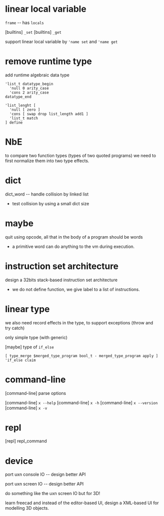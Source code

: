 # linear local variable

`frame` -- has `locals`

[builtins] `_set`
[builtins] `_get`

support linear local variable by `'name set` and `'name get`

# remove runtime type

add runtime algebraic data type

```
'list_t datatype_begin
  'null 0 arity_case
  'cons 2 arity_case
datatype_end
```

```
'list_lenght [
  'null [ zero ]
  'cons [ swap drop list_length add1 ]
  'list_t match
] define
```

# NbE

to compare two function types (types of two quoted programs)
we need to first normalize them into two type effects.

# dict

dict_word -- handle collision by linked list

- test collision by using a small dict size

# maybe

quit using opcode, all that in the body of a program should be words

- a primitive word can do anything to the vm during execution.

# instruction set architecture

design a 32bits stack-based instruction set architecture

- we do not define function, we give label to a list of instructions.

# linear type

we also need record effects in the type, to support exceptions (throw and try catch)

only simple type (with generic)

[maybe] type of `if_else`

```
[ type_merge $merged_type_program bool_t - merged_type_program apply ] 'if_else claim
```

# command-line

[command-line] parse options

[command-line] `x --help`
[command-line] `x -h`
[command-line] `x --version`
[command-line] `x -v`

# repl

[repl] repl_command

# device

port uxn console IO -- design better API

port uxn screen IO -- design better API

do something like the uxn screen IO but for 3D!

learn freecad and instead of the editor-based UI,
design a XML-based UI for modelling 3D objects.
